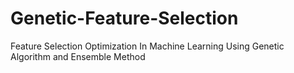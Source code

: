 # Genetic-Feature-Selection
Feature Selection Optimization In Machine Learning Using Genetic Algorithm and Ensemble Method
